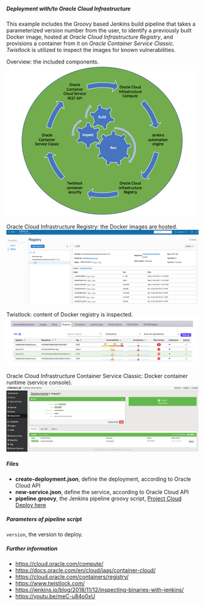 
##### Deployment with/to Oracle Cloud Infrastructure

This example includes the Groovy based Jenkins build pipeline that takes a parameterized version number from the user, to identify a 
previously built Docker image, hosted at *Oracle Cloud Infrastructure Registry*, and provisions a container from it on 
*Oracle Container Service Classic*. *Twistlock* is utilized to inspect the images for known vulnerabilities.

Overview: the included components.
![DevOps cycle](pics/cycle.png) 

Oracle Cloud Infrastructure Registry: the Docker images are hosted.
![Image registry](pics/registry.png)

Twistlock: content of Docker registry is inspected.
![Container inspection](pics/inspect.png) 

Oracle Cloud Infrastructure Container Service Classic: Docker container runtime (service console).
![Container runtime](pics/container.png)  

##### Files
* **create-deployment.json**, define the deployment, according to Oracle Cloud API  
* **new-service.json**, define the service, according to Oracle Cloud API
* **pipeline.groovy**, the Jenkins pipeline groovy script, [Project Cloud Deploy here](http://129.213.104.3:8080/jenkins/blue/organizations/jenkins/pipelines/)

##### Parameters of pipeline script
`version`, the version to deploy.

##### Further information
* https://cloud.oracle.com/compute/
* https://docs.oracle.com/en/cloud/iaas/container-cloud/
* https://cloud.oracle.com/containers/registry/
* https://www.twistlock.com/
* https://jenkins.io/blog/2018/11/12/inspecting-binaries-with-jenkins/
* https://youtu.be/meC-u84o0xU
